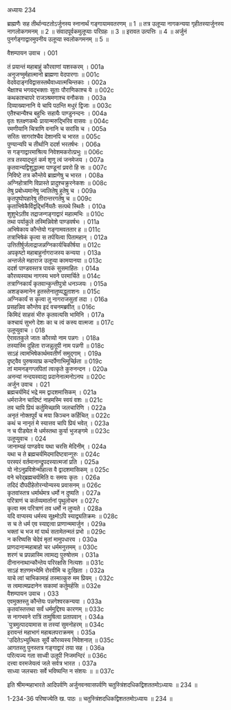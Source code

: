 अध्यायः 234

ब्राह्मणैः सह तीर्थान्यटतोऽर्जुनस्य स्नानार्थं गङ्गायामवतरणम् ॥ 1 ॥ तत्र उलूप्या नागकन्यया गृहीतस्यार्जुनस्य नागलोकगमनम् ॥ 2 ॥ संवादपूर्वकमुलूप्याः परिग्रहः ॥ 3 ॥ इरावत उत्पत्तिः ॥ 4 ॥ अर्जुनं पुनर्गङ्गाद्वारमुपनीय उलूप्या स्वलोकगमनम् ॥ 5 ॥

वैशम्पायन उवाच ।	001  

तं प्रयान्तं महाबाहुं कौरवाणां यशस्करम् ।	001a  
अनुजग्मुर्महात्मानो ब्राह्मणा वेदपारगाः ॥	001c  
वेदवेदाङ्गविद्वासस्तथैवाध्यात्मचिन्तकाः ।	002a  
भैक्षाश्च भगवद्भक्ताः सूताः पौराणिकाश्च ये ॥	002c  
कथकाश्चापरे राजञ्श्रमणाश्च वनौकसः ।	003a  
दिव्याख्यानानि ये चापि पठन्ति मधुरं द्विजाः ॥	003c  
एतैश्चान्यैश्च बहुभिः सहायैः पाण्डुनन्दनः ।	004a  
वृतः श्लक्ष्णकथैः प्रायान्मरुद्भिरिव वासवः ॥	004c  
रमणीयानि चित्राणि वनानि च सरांसि च ।	005a  
सरितः सागरांश्चैव देशानपि च भारत ॥	005c  
पुण्यान्यपि च तीर्थानि ददर्श भरतर्षभः ।	006a  
स गङ्गाद्वारमाश्रित्य निवेशमकरोत्प्रभुः ॥	006c  
तत्र तस्याद्भुतं कर्म शृणु त्वं जनमेजय ।	007a  
कृतवान्यद्विशुद्धात्मा पाण्डूनां प्रवरो हि सः ॥	007c  
निविष्टे तत्र कौन्तेये ब्राह्मणेषु च भारत ।	008a  
अग्निहोत्राणि विप्रास्ते प्रादुश्चक्रुरनेकशः ॥	008c  
तेषु प्रबोध्यमानेषु ज्वलितेषु हुतेषु च ।	009a  
कृतपुष्पोपहारेषु तीरान्तरगतेषु च ॥	009c  
कृताभिषेकैर्विद्वद्भिर्नियतैः सत्पथे स्थितैः ।	010a  
शुशुभेऽतीव तद्राजन्गङ्गाद्वारं महात्मभिः ॥	010c  
तथा पर्याकुले तस्मिन्निवेशे पाण्डवर्षभः ।	011a  
अभिषेकाय कौन्तेयो गङ्गामवततार ह ॥	011c  
तत्राभिषेकं कृत्वा स तर्पयित्वा पितामहान् ।	012a  
उत्तितीर्षुर्जलाद्राजन्नग्निकार्यचिकीर्षया ॥	012c  
अपकृष्टो महाबाहुर्नागराजस्य कन्यया ।	013a  
अन्तर्जले महाराज उलूप्या कामयानया ॥	013c  
ददर्श पाण्डवस्तत्र पावकं सुसमाहितः ।	014a  
कौरव्यस्याथ नागस्य भवने परमार्चिते ॥	014c  
तत्राग्निकार्यं कृतवान्कुन्तीपुत्रो धनञ्जयः ।	015a  
अशङ्कमानेन हुतस्तेनातुष्यद्धुताशनः ॥	015c  
अग्निकार्यं स कृत्वा तु नागराजसुतां तदा ।	016a  
प्रसहन्निव कौन्तेय इदं वचनमब्रवीत् ॥	016c  
किमिदं साहसं भीरु कृतवत्यसि भामिनि ।	017a  
कश्चायं सुभगे देशः का च त्वं कस्य वात्मजा ॥	017c  
उलूप्युवाच ।	018  
ऐरावतकुले जातः कौरव्यो नाम पन्नगः ।	018a  
तस्यास्मि दुहिता राजन्नुलूपी नाम पन्नगी ॥	018c  
साऽहं त्वामभिषेकार्थमवतीर्णं समुद्गाम् ।	019a  
दृष्ट्वैव पुरुषव्याघ्र कन्दर्पेणाभिमूर्च्छिता ॥	019c  
तां मामनङ्गग्लपितां त्वत्कृते कुरुनन्दन ।	020a  
अनन्यां नन्दयस्वाद्य प्रदानेनात्मनोऽनघ ॥	020c  
अर्जुन उवाच ।	021  
ब्रह्मचर्यमिदं भद्रे मम द्वादशमासिकम् ।	021a  
धर्मराजेन चादिष्टं नाहमस्मि स्वयं वशः ॥	021c  
तव चापि प्रियं कर्तुमिच्छामि जलचारिणि ।	022a  
अनृतं नोक्तपूर्वं च मया किञ्चन कर्हिचित् ॥	022c  
कथं च नानृतं मे स्यात्तव चापि प्रियं भवेत् ।	023a  
न च पीड्येत मे धर्मस्तथा कुर्या भुजङ्गमे ॥	023c  
उलूप्युवाच ।	024  
जानाम्यहं पाण्डवेय यथा चरसि मेदिनीम् ।	024a  
यथा च ते ब्रह्मचर्यमिदमादिष्टवान्गुरुः ॥	024c  
परस्परं वर्तमानान्द्रुपदस्यात्मजां प्रति ।	025a  
यो नोऽनुप्रविशेन्मोहात्स वै द्वादशमासिकम् ॥	025c  
वने चरेद्ब्रह्मचर्यमिति वः समयः कृतः ।	026a  
तदिदं दौपदीहेतोरन्योन्यस्य प्रवासनम् ॥	026c  
कृतवांस्तत्र धर्मार्थमत्र धर्मो न दुष्यति ।	027a  
परित्राणं च कर्तव्यमार्तानां पृथुलोचन ॥	027c  
कृत्वा मम परित्राणं तव धर्मो न लुप्यते ।	028a  
यदि वाप्यस्य धर्मस्य सूक्ष्मोऽपि स्याद्व्यतिक्रमः ॥	028c  
स च ते धर्म एव स्याद्दत्वा प्राणान्ममार्जुन ।	029a  
भक्तां च भज मां पार्थ सतामेतन्मतं प्रभो ॥	029c  
न करिष्यसि चेदेवं मृतां मामुपधारय ।	030a  
प्राणदानान्महाबाहो चर धर्ममनुत्तमम् ॥	030c  
शरणं च प्रपन्नास्मि त्वामद्य पुरुषोत्तम ।	031a  
दीनाननाथान्कौन्तेय परिरक्षसि नित्यशः ॥	031c  
साऽहं शऱणमभ्येमि रोरवीमि च दुःखिता ।	032a  
याचे त्वां चाभिकामाहं तस्मात्कुरु मम प्रियम् ।	032c  
स त्वमात्मप्रदानेन सकामां कर्तुमर्हसि ॥	032e  
वैशम्पायन उवाच ।	033  
एवमुक्तस्तु कौन्तेयः पन्नगेश्वरकन्यया ।	033a  
कृतवांस्तत्तथा सर्वं धर्ममुद्दिश्य कारणम् ॥	033c  
स नागभवने रात्रिं तामुषित्वा प्रतापवान् ।	034a  
`पुत्रमुत्पादयामास स तस्यां सुमनोहरम् ॥	034c  
इरावन्तं महाभागं महाबलपराक्रमम् ।	035a  
'उदितेऽभ्युत्थितः सूर्ये कौरव्यस्य निवेशनात् ॥	035c  
आगतस्तु पुनस्तत्र गङ्गाद्वारं तया सह ।	036a  
परित्यज्य गता साध्वी उलूपी निजमन्दिरं ॥	036c  
दत्त्वा वरमजेयत्वं जले सर्वत्र भारत ।	037a  
साध्या जलचराः सर्वे भविष्यन्ति न संशयः ॥ ॥	037c  

इति श्रीमन्महाभारते आदिपर्वणि अर्जुनवनवासपर्वणि चतुस्त्रिंशदधिकद्विशततमोऽध्यायः ॥ 234 ॥

1-234-36 परिष्वज्येति ख. पाठः ॥ चतुस्त्रिंशदधिकद्विशततमोऽध्यायः ॥ 234 ॥
